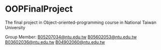 # OOPFinalProject
The final project in Object-oriented-programming course in National Taiwan University

Group Member:
  B05207034@ntu.edu.tw
  B05602053@ntu.edu.tw
  B03602036@ntu.edu.tw
  B04902060@ntu.edu.tw
